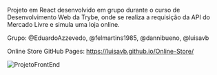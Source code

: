 Projeto em React desenvolvido em grupo durante o curso de Desenvolvimento Web da Trybe, onde se realiza a requisição da API do Mercado Livre e simula uma loja online.

Grupo: 
@EduardoAzzevedo, @felmartins1985, @dannibueno, @luisavb

Online Store GitHub Pages: https://luisavb.github.io/Online-Store/

![ProjetoFrontEnd](https://user-images.githubusercontent.com/88630222/174515562-979404f3-7471-4a09-99d8-11a94e558d35.gif)

<!-- Olá, Tryber!

Esse é apenas um arquivo inicial para o README do seu projeto.

É essencial que você preencha esse documento por conta própria, ok?

Não deixe de usar nossas dicas de escrita de README de projetos, e deixe sua criatividade brilhar!

⚠️ IMPORTANTE: você precisa deixar nítido:
- quais arquivos/pastas foram desenvolvidos por você; 
- quais arquivos/pastas foram desenvolvidos por outra pessoa estudante;
- quais arquivos/pastas foram desenvolvidos pela Trybe.

-->

